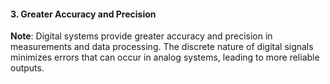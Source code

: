 #### 3. Greater Accuracy and Precision

**Note**: Digital systems provide greater accuracy and precision in measurements and data processing. The discrete nature of digital signals minimizes errors that can occur in analog systems, leading to more reliable outputs.

